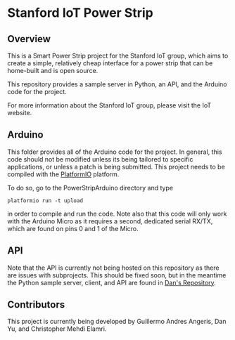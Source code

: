 # Stanford IoT Power Strip

## Overview

This is a Smart Power Strip project for the Stanford IoT group, which aims to create a simple, relatively cheap interface for a power strip that can be home-built and is open source.

This repository provides a sample server in Python, an API, and the Arduino
code for the project.

For more information about the Stanford IoT group, please visit the IoT website.

## Arduino

This folder provides all of the Arduino code for the project. In general, this code should not be modified unless its being tailored to specific applications, or unless a patch is being submitted. This project needs to be compiled with the [PlatformIO](http://platformio.org/) platform.

To do so, go to the PowerStripArduino directory and type

    platformio run -t upload

in order to compile and run the code. Note also that this code will only work with the Arduino Micro as it requires a second, dedicated serial RX/TX, which are found on pins 0 and 1 of the Micro.

## API

Note that the API is currently not being hosted on this repository as there are issues with subprojects. This should be fixed soon, but in the meantime the Python sample server, client, and API are found in [Dan's Repository](https://github.com/danXyu/powerstrip_arduino_api).

## Contributors
This project is currently being developed by Guillermo Andres Angeris, Dan Yu, and Christopher Mehdi Elamri.

